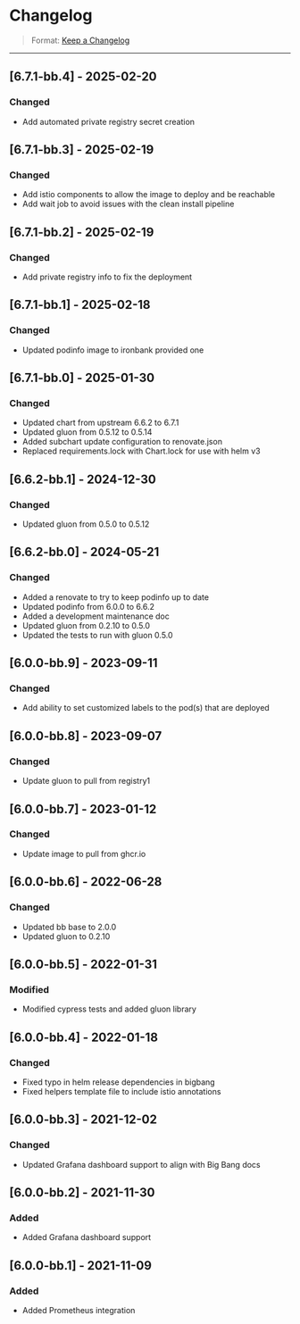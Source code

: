 # Changelog

> Format: [Keep a Changelog](https://keepachangelog.com/en/1.0.0/)

---
## [6.7.1-bb.4] - 2025-02-20

### Changed

- Add automated private registry secret creation 

## [6.7.1-bb.3] - 2025-02-19

### Changed

- Add istio components to allow the image to deploy and be reachable
- Add wait job to avoid issues with the clean install pipeline

## [6.7.1-bb.2] - 2025-02-19

### Changed

- Add private registry info to fix the deployment

## [6.7.1-bb.1] - 2025-02-18

### Changed

- Updated podinfo image to ironbank provided one

## [6.7.1-bb.0] - 2025-01-30

### Changed

- Updated chart from upstream 6.6.2 to 6.7.1
- Updated gluon from 0.5.12 to 0.5.14
- Added subchart update configuration to renovate.json
- Replaced requirements.lock with Chart.lock for use with helm v3

## [6.6.2-bb.1] - 2024-12-30

### Changed

- Updated gluon from 0.5.0 to 0.5.12

## [6.6.2-bb.0] - 2024-05-21

### Changed

- Added a renovate to try to keep podinfo up to date
- Updated podinfo from 6.0.0 to 6.6.2
- Added a development maintenance doc
- Updated gluon from 0.2.10 to 0.5.0
- Updated the tests to run with gluon 0.5.0

## [6.0.0-bb.9] - 2023-09-11

### Changed

- Add ability to set customized labels to the pod(s) that are deployed

## [6.0.0-bb.8] - 2023-09-07

### Changed

- Update gluon to pull from registry1

## [6.0.0-bb.7] - 2023-01-12

### Changed

- Update image to pull from ghcr.io

## [6.0.0-bb.6] - 2022-06-28

### Changed

- Updated bb base to 2.0.0
- Updated gluon to 0.2.10

## [6.0.0-bb.5] - 2022-01-31

### Modified

- Modified cypress tests and added gluon library

## [6.0.0-bb.4] - 2022-01-18

### Changed

- Fixed typo in helm release dependencies in bigbang
- Fixed helpers template file to include istio annotations

## [6.0.0-bb.3] - 2021-12-02

### Changed

- Updated Grafana dashboard support to align with Big Bang docs

## [6.0.0-bb.2] - 2021-11-30

### Added

- Added Grafana dashboard support

## [6.0.0-bb.1] - 2021-11-09

### Added

- Added Prometheus integration
